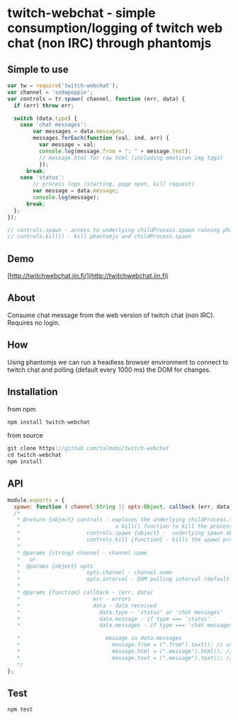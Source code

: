 # twitch-webchat - simple consumption/logging of twitch web chat (non IRC) through phantomjs

## Simple to use
```js
var tw = require('twitch-webchat');
var channel = 'sodapoppin';
var controls = tr.spawn( channel, function (err, data) {
  if (err) throw err;

  switch (data.type) {
    case 'chat messages':
        var messages = data.messages;
        messages.forEach(function (val, ind, arr) {
          var message = val;
          console.log(message.from + ": " + message.text);
          // message.html for raw html (including emoticon img tags)
          });
      break;
    case 'status':
        // process logs (starting, page open, kill request)
        var message = data.message;
        console.log(message);
      break;
  };
});

// controls.spawn - access to underlying childProcess.spawn running phantomjs
// controls.kill() - kill phantomjs and childProcess.spawn
```

## Demo
[http://twitchwebchat.jin.fi/](http://twitchwebchat.jin.fi)

## About
Consume chat message from the web version of twitch chat (non IRC). Requires no login.

## How
Using phantomjs we can run a headless browser environment to connect to twitch chat and
polling (default every 1000 ms) the DOM for changes.

## Installation
from npm
```js
npm install twitch-webchat
```
from source
```js
git clone https://github.com/talmobi/twitch-webchat
cd twitch-webchat
npm install
```

## API
```js
module.exports = {
  spawn: function ( channel:String || opts:Object, callback (err, data) )
  /*
   * @return {object} controls - exploses the underlying childProcess.spawn and
   *                              a kill() function to kill the process
   *                     controls.spawn {object} -  underlying spawn object
   *                     controls.kill {function} - kills the spawn process
   *
   * @params {string} channel - channel name
   *   or
   *  @params {object} opts
   *                     opts.channel - channel name
   *                     opts.interval - DOM polling interval (default 1000 ms)
   *
   * @params {function} callback - (err, data)
   *                       err - errors
   *                       data - data received
   *                         data.type - 'status' or 'chat messages'
   *                         data.message - if type === 'status'
   *                         data.messages - if type === 'chat messages', array of messages

   *                           message in data.messages
   *                             message.from = (".from").text(); // username, text only
   *                             message.html = (".message").html(); // raw html
   *                             message.text = (".message").text(); // chat message, text only
   */
};
```

## Test
```js
npm test
```
